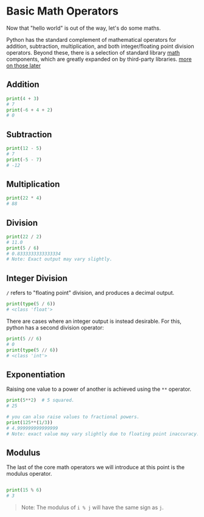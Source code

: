 # Basic Math Operators

Now that "hello world" is out of the way, let's do some maths.

Python has the standard complement of mathematical operators for addition, subtraction, multiplication,
and both integer/floating point division operators. Beyond these, there is a selection of standard
library [math](https://docs.python.org/3.8/library/math.html) components, which are greatly expanded on
by third-party libraries. [more on those later](third_party_libs/summary.md)

## Addition

```python
print(4 + 3)
# 7
print(-6 + 4 + 2)
# 0
```

## Subtraction

```python
print(12 - 5)
# 7
print(-5 - 7)
# -12
```

## Multiplication

```python
print(22 * 4)
# 88
```

## Division

```python
print(22 / 2)
# 11.0
print(5 / 6)
# 0.8333333333333334
# Note: Exact output may vary slightly.
```

## Integer Division

`/` refers to "floating point" division, and produces a decimal output.

```python
print(type(5 / 6))
# <class 'float'>
```

There are cases where an integer output is instead desirable. For this, python has a second division
operator:

```python
print(5 // 6)
# 0
print(type(5 // 6))
# <class 'int'>
```


## Exponentiation
Raising one value to a power of another is achieved using the `**` operator.
```python
print(5**2)  # 5 squared.
# 25

# you can also raise values to fractional powers.
print(125**(1/3))
# 4.999999999999999
# Note: exact value may vary slightly due to floating point inaccuracy.

```

## Modulus

The last of the core math operators we will introduce at this point is the modulus operator.

```python

print(15 % 6)
# 3
```

> Note: The modulus of `i % j` will have the same sign as `j`.


